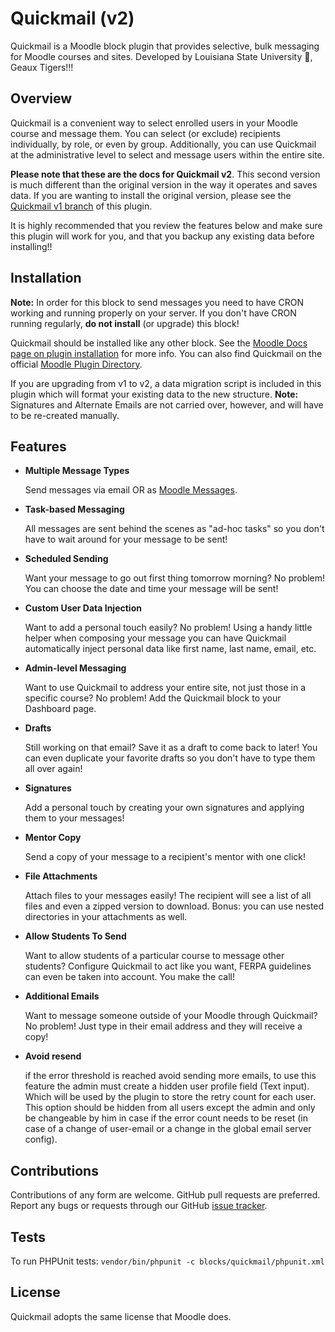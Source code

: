 # Quickmail (v2)

Quickmail is a Moodle block plugin that provides selective, bulk messaging for Moodle courses and sites. Developed by Louisiana State University :tiger:, Geaux Tigers!!!

## Overview

Quickmail is a convenient way to select enrolled users in your Moodle course and message them. You can select (or exclude) recipients individually, by role, or even by group. Additionally, you can use Quickmail at the administrative level to select and message users within the entire site.

**Please note that these are the docs for Quickmail v2**. This second version is much different than the original version in the way it operates and saves data. If you are wanting to install the original version, please see the [Quickmail v1 branch](https://github.com/lsuits/block_quickmail/tree/dev-30)  of this plugin.

It is highly recommended that you review the features below and make sure this plugin will work for you, and that you backup any existing data before installing!!

## Installation

**Note:** In order for this block to send messages you need to have CRON working and running properly on your server. If you don't have CRON running regularly, **do not install** (or upgrade) this block!

Quickmail should be installed like any other block. See the [Moodle Docs page on plugin installation](https://docs.moodle.org/34/en/Installing_plugins#Installing_a_plugin) for more info. You can also find Quickmail on the official [Moodle Plugin Directory](https://moodle.org/plugins/block_quickmail).

If you are upgrading from v1 to v2, a data migration script is included in this plugin which will format your existing data to the new structure. **Note:** Signatures and Alternate Emails are not carried over, however, and will have to be re-created manually.

## Features

* **Multiple Message Types**

  Send messages via email OR as [Moodle Messages](http://docs.moodle.org/en/Messaging).

* **Task-based Messaging**

  All messages are sent behind the scenes as "ad-hoc tasks" so you don't have to wait around for your message to be sent!

* **Scheduled Sending**
  
  Want your message to go out first thing tomorrow morning? No problem! You can choose the date and time your message will be sent!

* **Custom User Data Injection**
  
  Want to add a personal touch easily? No problem! Using a handy little helper when composing your message you can have Quickmail automatically inject personal data like first name, last name, email, etc.

* **Admin-level Messaging**

  Want to use Quickmail to address your entire site, not just those in a specific course? No problem! Add the Quickmail block to your Dashboard page.

* **Drafts**
  
  Still working on that email? Save it as a draft to come back to later! You can even duplicate your favorite drafts so you don't have to type them all over again!

* **Signatures**
  
  Add a personal touch by creating your own signatures and applying them to your messages!

* **Mentor Copy**
  
  Send a copy of your message to a recipient's mentor with one click!

* **File Attachments**
  
  Attach files to your messages easily! The recipient will see a list of all files and even a zipped version to download. Bonus: you can use nested directories in your attachments as well.

* **Allow Students To Send**
  
  Want to allow students of a particular course to message other students? Configure Quickmail to act like you want, FERPA guidelines can even be taken into account. You make the call!

* **Additional Emails**
  
  Want to message someone outside of your Moodle through Quickmail? No problem! Just type in their email address and they will receive a copy!

* **Avoid resend**

  if the error threshold is reached avoid sending more emails, to use this feature the admin must create a hidden user profile field (Text input). Which will be used by the
  plugin to store the retry count for each user. This option should be hidden from all users except the admin and only be changeable by him in case if
  the error count needs to be reset (in case of a change of user-email or a change in the global email server config).

## Contributions

Contributions of any form are welcome. GitHub pull requests are preferred. Report any bugs or requests through our GitHub [issue tracker](https://github.com/lsuits/quickmail/issues).

## Tests

To run PHPUnit tests: `vendor/bin/phpunit -c blocks/quickmail/phpunit.xml`

## License

Quickmail adopts the same license that Moodle does.